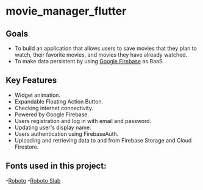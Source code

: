 # movie_manager_flutter

## Goals
- To build an application that allows users to save movies that they plan to watch, their favorite movies, and movies they have already watched.
- To make data persistent by using [Google Firebase](https://firebase.google.com/) as BaaS.

## Key Features
- Widget animation.
- Expandable Floating Action Button.
- Checking internet connectivity.
- Powered by Google Firebase.
- Users registration and log in with email and password.
- Updating user's display name.
- Users authentication using FirebaseAuth.
- Uploading and retrieving data to and from Firebase Storage and Cloud Firestore.

## Fonts used in this project:
-[Roboto](https://fonts.google.com/specimen/Roboto)
-[Roboto Slab](https://fonts.google.com/specimen/Roboto+Slab?query=roboto+slab)
